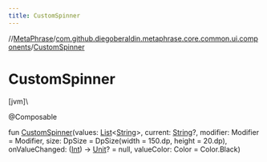 ```yaml
---
title: CustomSpinner
---
```

//[MetaPhrase](../../index.html)/[com.github.diegoberaldin.metaphrase.core.common.ui.components](index.html)/[CustomSpinner](-custom-spinner.html)



# CustomSpinner



[jvm]\




@Composable



fun [CustomSpinner](-custom-spinner.html)(values: [List](https://kotlinlang.org/api/latest/jvm/stdlib/kotlin.collections/-list/index.html)&lt;[String](https://kotlinlang.org/api/latest/jvm/stdlib/kotlin/-string/index.html)&gt;, current: [String](https://kotlinlang.org/api/latest/jvm/stdlib/kotlin/-string/index.html)?, modifier: Modifier = Modifier, size: DpSize = DpSize(width = 150.dp, height = 20.dp), onValueChanged: ([Int](https://kotlinlang.org/api/latest/jvm/stdlib/kotlin/-int/index.html)) -&gt; [Unit](https://kotlinlang.org/api/latest/jvm/stdlib/kotlin/-unit/index.html)? = null, valueColor: Color = Color.Black)





